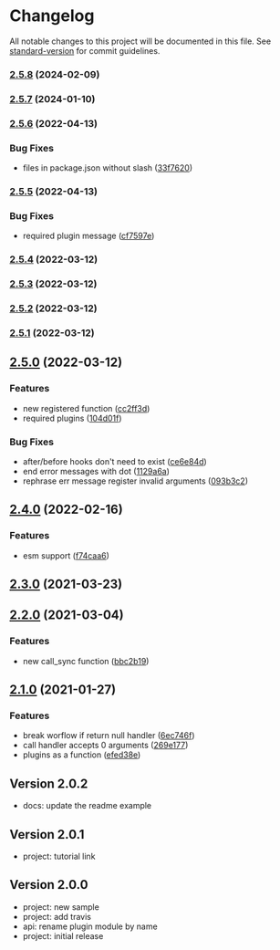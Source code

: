 # Changelog

All notable changes to this project will be documented in this file. See [standard-version](https://github.com/conventional-changelog/standard-version) for commit guidelines.

### [2.5.8](https://github.com/adaltas/node-plug-and-play/compare/v2.5.7...v2.5.8) (2024-02-09)

### [2.5.7](https://github.com/adaltas/node-plug-and-play/compare/v2.5.6...v2.5.7) (2024-01-10)

### [2.5.6](https://github.com/adaltas/node-plug-and-play/compare/v2.5.5...v2.5.6) (2022-04-13)


### Bug Fixes

* files in package.json without slash ([33f7620](https://github.com/adaltas/node-plug-and-play/commit/33f762020f8985447e740cd274ac7e032bd8df68))

### [2.5.5](https://github.com/adaltas/node-plug-and-play/compare/v2.5.4...v2.5.5) (2022-04-13)


### Bug Fixes

* required plugin message ([cf7597e](https://github.com/adaltas/node-plug-and-play/commit/cf7597e77df64dcc4b8a61392c994eafea305326))

### [2.5.4](https://github.com/adaltas/node-plug-and-play/compare/v2.5.3...v2.5.4) (2022-03-12)

### [2.5.3](https://github.com/adaltas/node-plug-and-play/compare/v2.5.2...v2.5.3) (2022-03-12)

### [2.5.2](https://github.com/adaltas/node-plug-and-play/compare/v2.5.1...v2.5.2) (2022-03-12)

### [2.5.1](https://github.com/adaltas/node-plug-and-play/compare/v2.5.0...v2.5.1) (2022-03-12)

## [2.5.0](https://github.com/adaltas/node-plug-and-play/compare/v2.4.0...v2.5.0) (2022-03-12)


### Features

* new registered function ([cc2ff3d](https://github.com/adaltas/node-plug-and-play/commit/cc2ff3de804003a4f94213796b9574a34ac2c712))
* required plugins ([104d01f](https://github.com/adaltas/node-plug-and-play/commit/104d01f0ab9f7be087c1a97bcc68cc7af7b1be71))


### Bug Fixes

* after/before hooks don't need to exist ([ce6e84d](https://github.com/adaltas/node-plug-and-play/commit/ce6e84d8412c41f7f12aa06a2448bdfdd1aa278f))
* end error messages with dot ([1129a6a](https://github.com/adaltas/node-plug-and-play/commit/1129a6a7e53ca907d0026b29d45ad3c76a5ac7e6))
* rephrase err message register invalid arguments ([093b3c2](https://github.com/adaltas/node-plug-and-play/commit/093b3c2534ea5ddbbf58a5f442c0e4e854a7f9c8))

## [2.4.0](https://github.com/adaltas/node-plug-and-play/compare/v2.3.0...v2.4.0) (2022-02-16)


### Features

* esm support ([f74caa6](https://github.com/adaltas/node-plug-and-play/commit/f74caa66390df024eb2d3277ae278db16f81c2c8))

## [2.3.0](https://github.com/adaltas/node-plug-and-play/compare/v2.2.0...v2.3.0) (2021-03-23)

## [2.2.0](https://github.com/adaltas/node-plug-and-play/compare/v2.1.0...v2.2.0) (2021-03-04)


### Features

* new call_sync function ([bbc2b19](https://github.com/adaltas/node-plug-and-play/commit/bbc2b1933e57eac9737b643abfc0356ed310d7d8))

## [2.1.0](https://github.com/adaltas/node-plug-and-play/compare/v2.0.2...v2.1.0) (2021-01-27)


### Features

* break worflow if return null handler ([6ec746f](https://github.com/adaltas/node-plug-and-play/commit/6ec746f80ecf9a23cb380653ce0f88168b1e419b))
* call handler accepts 0 arguments ([269e177](https://github.com/adaltas/node-plug-and-play/commit/269e1773e6aa45736ad7dec6bcbee415c07aed04))
* plugins as a function ([efed38e](https://github.com/adaltas/node-plug-and-play/commit/efed38e26d4ba4918329ae3cfdb286593edb946b))



## Version 2.0.2

* docs: update the readme example

## Version 2.0.1

* project: tutorial link

## Version 2.0.0

* project: new sample
* project: add travis
* api: rename plugin module by name
* project: initial release
